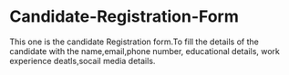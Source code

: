 # Candidate-Registration-Form
This one is the candidate Registration form.To fill the details of the candidate with the name,email,phone number, educational details,
work experience deatls,socail media details.
